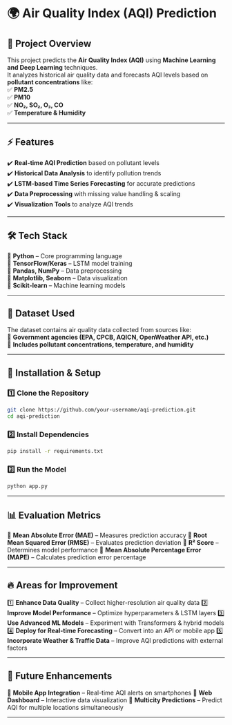 # 🌍 Air Quality Index (AQI) Prediction  

## 📌 Project Overview  
This project predicts the **Air Quality Index (AQI)** using **Machine Learning and Deep Learning** techniques.  
It analyzes historical air quality data and forecasts AQI levels based on **pollutant concentrations** like:  
✅ **PM2.5**  
✅ **PM10**  
✅ **NO₂, SO₂, O₃, CO**  
✅ **Temperature & Humidity**  

---

## ⚡ Features  
✔️ **Real-time AQI Prediction** based on pollutant levels  
✔️ **Historical Data Analysis** to identify pollution trends  
✔️ **LSTM-based Time Series Forecasting** for accurate predictions  
✔️ **Data Preprocessing** with missing value handling & scaling  
✔️ **Visualization Tools** to analyze AQI trends  

---

## 🛠 Tech Stack  
🔹 **Python** – Core programming language  
🔹 **TensorFlow/Keras** – LSTM model training  
🔹 **Pandas, NumPy** – Data preprocessing  
🔹 **Matplotlib, Seaborn** – Data visualization  
🔹 **Scikit-learn** – Machine learning models  

---

## 📂 Dataset Used  
The dataset contains air quality data collected from sources like:  
📌 **Government agencies (EPA, CPCB, AQICN, OpenWeather API, etc.)**  
📌 **Includes pollutant concentrations, temperature, and humidity**  

---

## 🚀 Installation & Setup  

### 1️⃣ Clone the Repository  
```bash
git clone https://github.com/your-username/aqi-prediction.git
cd aqi-prediction
```
### 2️⃣ Install Dependencies 
```bash
pip install -r requirements.txt
```
### 3️⃣ Run the Model
```bash
python app.py
```

---

## 📊 Evaluation Metrics
📌 **Mean Absolute Error (MAE)** – Measures prediction accuracy
📌 **Root Mean Squared Error (RMSE)** – Evaluates prediction deviation
📌 **R² Score** – Determines model performance
📌 **Mean Absolute Percentage Error (MAPE)** – Calculates prediction error percentage

---

## 🔥 Areas for Improvement
1️⃣ **Enhance Data Quality** – Collect higher-resolution air quality data
2️⃣ **Improve Model Performance** – Optimize hyperparameters & LSTM layers
3️⃣ **Use Advanced ML Models** – Experiment with Transformers & hybrid models
4️⃣ **Deploy for Real-time Forecasting** – Convert into an API or mobile app
5️⃣ **Incorporate Weather & Traffic Data** – Improve AQI predictions with external factors

---

## 🔮 Future Enhancements
🔹 **Mobile App Integration** – Real-time AQI alerts on smartphones
🔹 **Web Dashboard** – Interactive data visualization
🔹 **Multicity Predictions** – Predict AQI for multiple locations simultaneously

---
